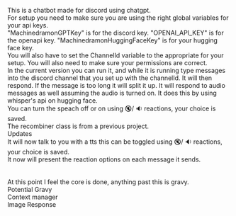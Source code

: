 <h> This is a chatbot made for discord using chatgpt. 
<br> For setup you need to make sure you are using the right global variables for your api keys.
<br> "MachinedramonGPTKey" is for the discord key. "OPENAI_API_KEY" is for the openapi key. "MachinedramonHuggingFaceKey" is for your hugging face key.
<br> You will also have to set the ChannelId variable to the appropriate for your setup. You will also need to make sure your permissions are correct.
<br> In the current version you can run it, and while it is running type messages into the discord channel that you set up with the channelId. It will then respond. If the message is too long it will split it up. It will respond to audio messages as well assuming the audio is turned on. It does this by using whisper's api on hugging face. 
<br> You can turn the speach off or on using 🔇/ 🔉 reactions, your choice is saved.
<br> The recombiner class is from a previous project.
<br> Updates
<br> It will now talk to you with a tts this can be toggled using 🔇/ 🔉 reactions, your choice is saved. 
<br> It now will present the reaction options on each message it sends.
<br><br>
<br> At this point I feel the core is done, anything past this is gravy.
<br> Potential Gravy
<br> Context manager
<br> Image Response
</h>
